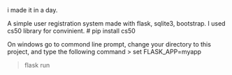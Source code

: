 
i made it in a day.

A simple user registration system made with flask, sqlite3, bootstrap.
I used cs50 library for convinient. # pip install cs50

On windows go to commond line prompt, change your directory to this project, and type the following command > set FLASK_APP=myapp

>flask run
